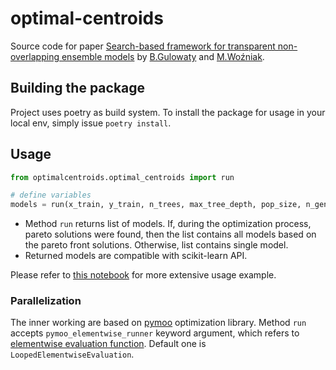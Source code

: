 # optimal-centroids

Source code for paper [Search-based framework for transparent non-overlapping ensemble models](https://ieeexplore.ieee.org/abstract/document/9892360/) by [B.Gulowaty](https://www.researchgate.net/profile/Bogdan-Gulowaty) and [M.Woźniak](https://www.researchgate.net/profile/Michal-Wozniak-6).

## Building the package
Project uses poetry as build system. To install the package for usage in your local env, simply issue `poetry install`.

## Usage
```python
from optimalcentroids.optimal_centroids import run

# define variables
models = run(x_train, y_train, n_trees, max_tree_depth, pop_size, n_gen)
``` 

* Method `run` returns list of models. If, during the optimization process, pareto solutions were found, then the list contains all models based on the pareto front solutions. Otherwise, list contains single model. 
* Returned models are compatible with scikit-learn API.


Please refer to [this notebook](usage_example.ipynb) for more extensive usage example.

### Parallelization

The inner working are based on [pymoo](https://pymoo.org/) optimization library. 
Method `run` accepts `pymoo_elementwise_runner` keyword argument, which refers to [elementwise evaluation function](https://pymoo.org/problems/parallelization.html). Default one is `LoopedElementwiseEvaluation`. 
